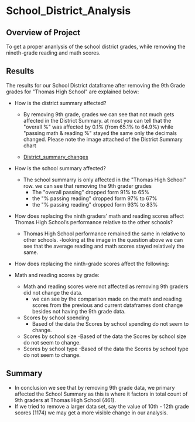 # School_District_Analysis

## Overview of Project
To get a proper ananlysis of the school district grades, while removing the nineth-grade reading and math scores.
	

## Results
The results for our School District dataframe after removing the 9th Grade grades for "Thomas High School" are explained below:

- How is the district summary affected?
	* By removing 9th grade, grades we can see that not much gets affected in the District Summary. at most you can tell that
		the "overall %" was affected by 0.1% (from 65.1% to 64.9%) while "passing math & reading %" stayed the same only the decimals changed. Please note the image 	attached of the District Summary chart
		
	* [District_summary_changes](Resources/District_summary_changes.PNG)
		
- How is the school summary affected?
	* The school summarry is only affected in the "Thomas High School" row. we can see that removing the 9th grader grades
		- The "overall passing" dropped form 91% to 65%
		- the "% passing reading" dropped form 97% to 67%
		- the "% passing reading" dropped form 93% to 83%

- How does replacing the ninth graders’ math and reading scores affect Thomas High School’s performance relative to the other schools?
	* Thomas High School performance remained the same in relative to other schools.
		-looking at the image in the question above we can see that the average reading and math scores stayed relatively the same.

		
- How does replacing the ninth-grade scores affect the following:
- Math and reading scores by grade:
	* Math and reading scores were not affected as removing 9th graders did not change the data.
		- we can see by the comparison made on the math and reading scores from the previous and current dataframes dont change
		besides not having the 9th grade data.
	* Scores by school spending
		- Based of the data the Scores by school spending do not seem to change.
	* Scores by school size
		-Based of the data the Scores by school size do not seem to change.
	* Scores by school type
		-Based of the data the Scores by school type do not seem to change.

	
## Summary
- In conclusion we see that by removing 9th grade data, we primary affected the School Summary as this is where it factors in
	total count of 9th graders at Thomas High School (461). 
- If we tried to remove a larger data set, say the value of 10th - 12th grade scores (1174) we may get a more visible 
	change in our analysis.
   
